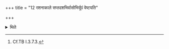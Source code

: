 +++
title = "12 रशनाकाले सप्तदशभिर्वासोभिर्यूपं वेष्टयति"

+++

<details><summary>थिते</summary>

12. At the time of binding of the string (to the sacrificial post), the Adhvaryu covers the post by means of seventeen 
cloths.[^1]   

[^1]: Cf.TB I.3.7.3.  
</details>
